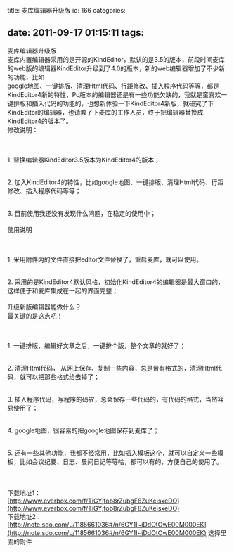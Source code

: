 title: 麦库编辑器升级版
id: 166
categories:

date: 2011-09-17 01:15:11
tags:
---

麦库编辑器升级版
</br>麦库内置编辑器采用的是开源的KindEditor，默认的是3.5的版本，前段时间麦库的web版的编辑器KindEditor升级到了4.0的版本，新的web编辑器增加了不少新的功能，比如
</br>google地图、一键排版、清理Html代码、行距修改、插入程序代码等等，都是KindEditor4新的特性，Pc版本的编辑器还是有一些功能欠缺的，我就是蛮喜欢一键排版和插入代码的功能的，也想新体验一下KindEditor4新版，就研究了下KindEditor的编辑器，也请教了下麦库的工作人员，终于把编辑器替换成KindEditor4的版本了。
</br>修改说明：
</br>&nbsp;
</br>

</br>1.  替换编辑器KindEditor3.5版本为KindEditor4的版本；

</br>2.  加入KindEditor4的特性，比如google地图、一键排版、清理Html代码、行距修改、插入程序代码等等；

</br>3.  目前使用我还没有发现什么问题，在稳定的使用中；
</br>&nbsp;
</br>使用说明
</br>&nbsp;
</br>

</br>1.  采用附件内的文件直接把editor文件替换了，重启麦库，就可以使用。

</br>2.  采用的是KindEditor4默认风格，初始化KindEditor4的编辑器是最大窗口的，这样便于和麦库集成在一起的界面完整；
</br>&nbsp;
</br>升级新版编辑器能做什么？
</br>最关键的是这点吧！
</br>&nbsp;
</br>

</br>1.  一键排版，编辑好文章之后，一键排个版，整个文章的就好了；

</br>2.  清理Html代码， 从网上保存、复制一些内容，总是带有格式的，清理Html代码，就可以把那些格式给去掉了；

</br>3.  插入程序代码，写程序的码农，总会保存一些代码的，有代码的格式，当然容易使用了；

</br>4.  google地图，很容易的把google地图保存到麦库了；

</br>5.  还有一些其他功能，我都不经常用，比如插入模板这个，就可以自定义一些模板，比如会议纪要、日志、晨间日记等等哈，都可以有的，方便自己的使用了。
</br>&nbsp;
</br>&nbsp;
</br>&nbsp;
</br>下载地址1：
</br>[http://www.everbox.com/f/TiGYjfob8rZubgF8ZuKeisxeDO](http://www.everbox.com/f/TiGYjfob8rZubgF8ZuKeisxeDO)
</br>下载地址2：
</br>[http://note.sdo.com/u/1185661036#/n/6GY1I~jDdOtOwE00M000EK](http://note.sdo.com/u/1185661036#/n/6GY1I~jDdOtOwE00M000EK) 选择里面的附件
</br>&nbsp;
</br>&nbsp;
</br>&nbsp;
</br>